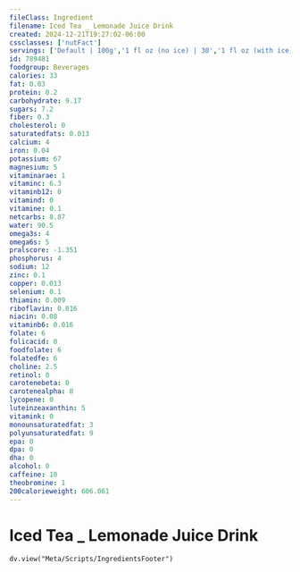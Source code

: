 ```yaml
---
fileClass: Ingredient
filename: Iced Tea _ Lemonade Juice Drink
created: 2024-12-21T19:27:02-06:00
cssclasses: ['nutFact']
servings: ['Default | 100g','1 fl oz (no ice) | 30','1 fl oz (with ice) | 23','1 fl oz (nfs) | 30','1 bottle (12 fl oz) | 360','1 bottle (20 fl oz) | 600']
id: 789481
foodgroup: Beverages
calories: 33
fat: 0.03
protein: 0.2
carbohydrate: 9.17
sugars: 7.2
fiber: 0.3
cholesterol: 0
saturatedfats: 0.013
calcium: 4
iron: 0.04
potassium: 67
magnesium: 5
vitaminarae: 1
vitaminc: 6.3
vitaminb12: 0
vitamind: 0
vitamine: 0.1
netcarbs: 8.87
water: 90.5
omega3s: 4
omega6s: 5
pralscore: -1.351
phosphorus: 4
sodium: 12
zinc: 0.1
copper: 0.013
selenium: 0.1
thiamin: 0.009
riboflavin: 0.016
niacin: 0.08
vitaminb6: 0.016
folate: 6
folicacid: 0
foodfolate: 6
folatedfe: 6
choline: 2.5
retinol: 0
carotenebeta: 0
carotenealpha: 0
lycopene: 0
luteinzeaxanthin: 5
vitamink: 0
monounsaturatedfat: 3
polyunsaturatedfat: 9
epa: 0
dpa: 0
dha: 0
alcohol: 0
caffeine: 10
theobromine: 1
200calorieweight: 606.061
---
```


# Iced Tea _ Lemonade Juice Drink

```dataviewjs
dv.view("Meta/Scripts/IngredientsFooter")
```
